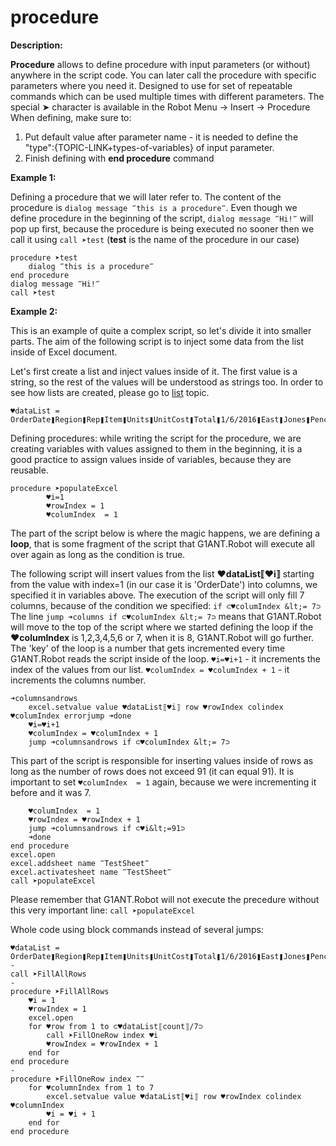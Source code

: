 ﻿# procedure

**Description:**

**Procedure** allows to define procedure with input parameters (or without) anywhere in the script code. You can later call the procedure with specific parameters where you need it. Designed to use for set of repeatable commands which can be used multiple times with different parameters. The special ➤ character is available in the Robot Menu -&gt; Insert -&gt; Procedure
When defining, make sure to:

1. Put default value after parameter name - it is needed to define the "type":{TOPIC-LINK+types-of-variables} of input parameter.
2. Finish defining with **end procedure** command

**Example 1:**

Defining a procedure that we will later refer to. The content of the procedure is `dialog message ‴this is a procedure‴`. Even though we define procedure in the beginning of the script, `dialog message ‴Hi!‴` will pop up first, because the procedure is being executed no sooner then we call it using `call ➤test` (**test** is the name of the procedure in our case)

```G1ANT
procedure ➤test
    dialog ‴this is a procedure‴
end procedure
dialog message ‴Hi!‴
call ➤test
```

**Example 2:**

This is an example of quite a complex script, so let's divide it into smaller parts. The aim of the following script is to inject some data from the list inside of Excel document.

Let's first create a list and inject values inside of it. The first value is a string, so the rest of the values will be understood as strings too. In order to see how lists are created, please go to [list](https://github.com/G1ANT-Robot/G1ANT.Manual/blob/master/G1ANT-Language/Structures/list.md)  topic.

```G1ANT
♥dataList = OrderDate❚Region❚Rep❚Item❚Units❚UnitCost❚Total❚1/6/2016❚East❚Jones❚Pencil❚95❚1.99❚189.05❚1/23/2016❚Central❚Kivell❚Binder❚50❚19.99❚999.50❚2/9/2016❚Central❚Jardine❚Pencil❚36❚4.99❚179.64❚2/26/2016❚Central❚Gill❚Pen❚27❚19.99❚539.73❚3/15/2016❚West❚Sorvino❚Pencil❚56❚2.99❚167.44❚4/1/2016❚East❚Jones❚Binder❚60❚4.99❚299.40❚4/18/2016❚Central❚Andrews❚Pencil❚75❚1.99❚149.25❚5/5/2016❚Central❚Jardine❚Pencil❚90❚4.99❚449.10❚5/22/2016❚West❚Thompson❚Pencil❚32❚1.99❚63.68❚6/8/2016❚East❚Jones❚Binder❚60❚8.99❚539.40❚6/25/2016❚Central❚Morgan❚Pencil❚90❚4.99❚449.10❚7/12/2016❚East❚Howard❚Binder❚29❚1.99❚57.71
```

Defining procedures: while writing the script for the procedure, we are creating variables with values assigned to them in the beginning, it is a good practice to assign values inside of variables, because they are reusable.

```G1ANT
procedure ➤populateExcel
        ♥i=1
        ♥rowIndex = 1
        ♥columIndex  = 1
```

The part of the script below is where the magic happens, we are defining a **loop**, that is some fragment of the script that G1ANT.Robot will execute all over again as long as the condition is true.

The following script will insert values from the list **♥dataList⟦♥i⟧** starting from the value with index=1 (in our case it is 'OrderDate') into columns, we specified it in variables above. The execution of the script will only fill 7 columns, because of the condition we specified:
`if ⊂♥columIndex &lt;= 7⊃`
The line `jump ➜columns if ⊂♥columIndex &lt;= 7⊃` means that G1ANT.Robot will move to the top of the script where we started defining the loop if the **♥columIndex** is 1,2,3,4,5,6 or 7, when it is 8, G1ANT.Robot will go further.
The 'key' of the loop is a number that gets incremented every time G1ANT.Robot reads the script inside of the loop.
`♥i=♥i+1` - it increments the index of the values from our list.
`♥columIndex = ♥columIndex + 1` - it increments the columns number.

```G1ANT
➜columnsandrows
    excel.setvalue value ♥dataList⟦♥i⟧ row ♥rowIndex colindex ♥columIndex errorjump ➜done
    ♥i=♥i+1
    ♥columIndex = ♥columIndex + 1
    jump ➜columnsandrows if ⊂♥columIndex &lt;= 7⊃
```

This part of the script is responsible for inserting values inside of rows as long as the number of rows does not exceed 91 (it can equal 91). It is important to set  `♥columIndex  = 1` again, because we were incrementing it before and it was 7.  
   
```G1ANT
    ♥columIndex  = 1
    ♥rowIndex = ♥rowIndex + 1
    jump ➜columnsandrows if ⊂♥i&lt;=91⊃
    ➜done
end procedure
excel.open
excel.addsheet name ‴TestSheet‴
excel.activatesheet name ‴TestSheet‴
call ➤populateExcel
```

Please remember that G1ANT.Robot will not execute the precedure without this very important line: `call ➤populateExcel`

Whole code using block commands instead of several jumps:

```G1ANT
♥dataList = OrderDate❚Region❚Rep❚Item❚Units❚UnitCost❚Total❚1/6/2016❚East❚Jones❚Pencil❚95❚1.99❚189.05❚1/23/2016❚Central❚Kivell❚Binder❚50❚19.99❚999.50❚2/9/2016❚Central❚Jardine❚Pencil❚36❚4.99❚179.64❚2/26/2016❚Central❚Gill❚Pen❚27❚19.99❚539.73❚3/15/2016❚West❚Sorvino❚Pencil❚56❚2.99❚167.44❚4/1/2016❚East❚Jones❚Binder❚60❚4.99❚299.40❚4/18/2016❚Central❚Andrews❚Pencil❚75❚1.99❚149.25❚5/5/2016❚Central❚Jardine❚Pencil❚90❚4.99❚449.10❚5/22/2016❚West❚Thompson❚Pencil❚32❚1.99❚63.68❚6/8/2016❚East❚Jones❚Binder❚60❚8.99❚539.40❚6/25/2016❚Central❚Morgan❚Pencil❚90❚4.99❚449.10❚7/12/2016❚East❚Howard❚Binder❚29❚1.99❚57.71
-
call ➤FillAllRows
-
procedure ➤FillAllRows
    ♥i = 1
    ♥rowIndex = 1
    excel.open
    for ♥row from 1 to ⊂♥dataList⟦count⟧/7⊃
        call ➤FillOneRow index ♥i
        ♥rowIndex = ♥rowIndex + 1
    end for
end procedure
-
procedure ➤FillOneRow index ‴‴
    for ♥columnIndex from 1 to 7
        excel.setvalue value ♥dataList⟦♥i⟧ row ♥rowIndex colindex ♥columnIndex
        ♥i = ♥i + 1
    end for
end procedure
```
